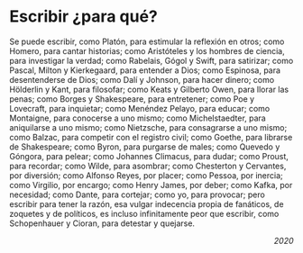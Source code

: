 # Escribir ¿para qué?

Se puede escribir, como Platón, para estimular la reflexión en otros; como Homero, para cantar historias; como Aristóteles y los hombres de ciencia, para investigar la verdad; como Rabelais, Gógol y Swift, para satirizar; como Pascal, Milton y Kierkegaard, para entender a Dios; como Espinosa, para desentenderse de Dios; como Dalí y Johnson, para hacer dinero; como Hölderlin y Kant, para filosofar; como Keats y Gilberto Owen, para llorar las penas; como Borges y Shakespeare, para entretener; como Poe y Lovecraft, para inquietar; como Menéndez Pelayo, para educar; como Montaigne, para conocerse a uno mismo; como Michelstaedter, para aniquilarse a uno mismo; como Nietzsche, para consagrarse a uno mismo; como Balzac, para competir con el registro civil; como Goethe, para librarse de Shakespeare; como Byron, para purgarse de males; como Quevedo y Góngora, para pelear; como Johannes Climacus, para dudar; como Proust, para recordar; como Wilde, para asombrar; como Chesterton y Cervantes, por diversión; como Alfonso Reyes, por placer; como Pessoa, por inercia; como Virgilio, por encargo; como Henry James, por deber;  como Kafka, por necesidad; como Dante, para cortejar; como yo, para provocar; pero escribir para tener la razón, esa vulgar indecencia propia de fanáticos, de zoquetes y de políticos, es incluso infinitamente peor que escribir, como Schopenhauer y Cioran, para detestar y quejarse.

<p align="right"> <i>
2020
</i>
</p>
